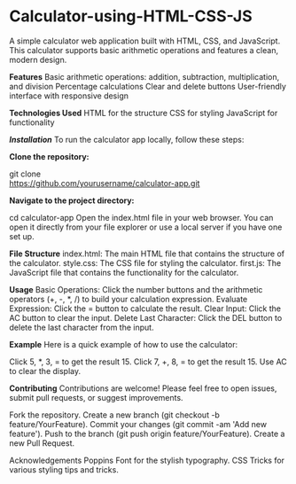 # Calculator-using-HTML-CSS-JS

A simple calculator web application built with HTML, CSS, and JavaScript. This calculator supports basic arithmetic operations and features a clean, modern design.

**Features**
Basic arithmetic operations: addition, subtraction, multiplication, and division
Percentage calculations
Clear and delete buttons
User-friendly interface with responsive design


**Technologies Used**
HTML for the structure
CSS for styling
JavaScript for functionality


**_Installation_**
To run the calculator app locally, follow these steps:

**Clone the repository:**

git clone  
https://github.com/yourusername/calculator-app.git  

**Navigate to the project directory:**

cd 
calculator-app
Open the index.html file in your web browser.
You can open it directly from your file explorer or use a local server if you have one set up.


**File Structure**
index.html: The main HTML file that contains the structure of the calculator.
style.css: The CSS file for styling the calculator.
first.js: The JavaScript file that contains the functionality for the calculator.


**Usage**
Basic Operations: Click the number buttons and the arithmetic operators (+, -, *, /) to build your calculation expression.
Evaluate Expression: Click the = button to calculate the result.
Clear Input: Click the AC button to clear the input.
Delete Last Character: Click the DEL button to delete the last character from the input.


**Example**
Here is a quick example of how to use the calculator:

Click 5, *, 3, = to get the result 15.
Click 7, +, 8, = to get the result 15.
Use AC to clear the display.

**Contributing**
Contributions are welcome! Please feel free to open issues, submit pull requests, or suggest improvements.

Fork the repository.
Create a new branch (git checkout -b feature/YourFeature).
Commit your changes (git commit -am 'Add new feature').
Push to the branch (git push origin feature/YourFeature).
Create a new Pull Request.


Acknowledgements
Poppins Font for the stylish typography.
CSS Tricks for various styling tips and tricks.
